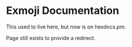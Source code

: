 Exmoji Documentation
====================
This used to live here, but now is on hexdocs.pm.

Page still exists to provide a redirect.
